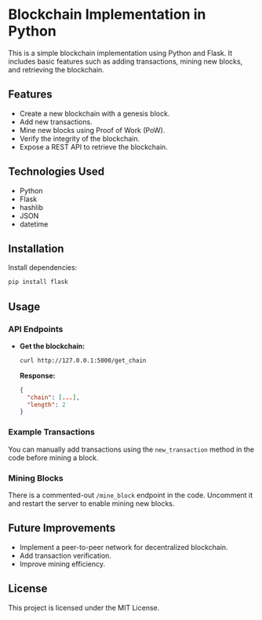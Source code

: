 # Blockchain Implementation in Python

This is a simple blockchain implementation using Python and Flask. It includes basic features such as adding transactions, mining new blocks, and retrieving the blockchain.

## Features
- Create a new blockchain with a genesis block.
- Add new transactions.
- Mine new blocks using Proof of Work (PoW).
- Verify the integrity of the blockchain.
- Expose a REST API to retrieve the blockchain.

## Technologies Used
- Python
- Flask
- hashlib
- JSON
- datetime

## Installation
 Install dependencies:
   ```bash
   pip install flask
   ```

## Usage


### API Endpoints
- **Get the blockchain:**
  ```bash
  curl http://127.0.0.1:5000/get_chain
  ```
  **Response:**
  ```json
  {
    "chain": [...],
    "length": 2
  }
  ```

### Example Transactions
You can manually add transactions using the `new_transaction` method in the code before mining a block.

### Mining Blocks
There is a commented-out `/mine_block` endpoint in the code. Uncomment it and restart the server to enable mining new blocks.

## Future Improvements
- Implement a peer-to-peer network for decentralized blockchain.
- Add transaction verification.
- Improve mining efficiency.

## License
This project is licensed under the MIT License.

